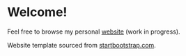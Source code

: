 # Welcome!

Feel free to browse my personal [website](https://pma-uk.github.io/) (work in progress).

Website template sourced from [startbootstrap.com](https://startbootstrap.com/).
